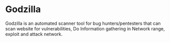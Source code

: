 # Godzilla
Godzilla is an automated scanner tool for bug hunters/pentesters that can scan website for vulnerabilities, Do Information gathering in Network range, exploit and attack network.
